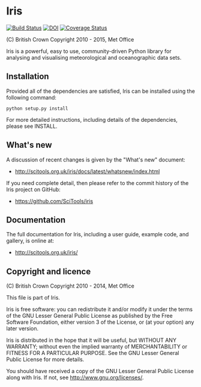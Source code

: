 Iris
====

[![Build Status](https://api.travis-ci.org/repositories/SciTools/iris.svg?branch=master)](http://travis-ci.org/SciTools/iris/branches)
[![DOI](https://zenodo.org/badge/doi/10.5281/zenodo.51860.svg)](http://dx.doi.org/10.5281/zenodo.51860)
[![Coverage Status](https://coveralls.io/repos/github/SciTools/iris/badge.svg?branch=master)](https://coveralls.io/github/SciTools/iris?branch=master)

(C) British Crown Copyright 2010 - 2015, Met Office

Iris is a powerful, easy to use, community-driven Python library for
analysing and visualising meteorological and oceanographic data sets.


Installation
------------

Provided all of the dependencies are satisfied, Iris can be installed
using the following command:

    python setup.py install

For more detailed instructions, including details of the dependencies,
please see INSTALL.


What's new
----------

A discussion of recent changes is given by the
"What's new" document:

- http://scitools.org.uk/iris/docs/latest/whatsnew/index.html

If you need complete detail, then please refer to the commit history of
the Iris project on GitHub:

- https://github.com/SciTools/iris


Documentation
-------------

The full documentation for Iris, including a user guide, example
code, and gallery, is online at:

- http://scitools.org.uk/iris/


Copyright and licence
---------------------

(C) British Crown Copyright 2010 - 2014, Met Office

This file is part of Iris.

Iris is free software: you can redistribute it and/or modify it under
the terms of the GNU Lesser General Public License as published by the
Free Software Foundation, either version 3 of the License, or
(at your option) any later version.

Iris is distributed in the hope that it will be useful,
but WITHOUT ANY WARRANTY; without even the implied warranty of
MERCHANTABILITY or FITNESS FOR A PARTICULAR PURPOSE.  See the
GNU Lesser General Public License for more details.

You should have received a copy of the GNU Lesser General Public License
along with Iris.  If not, see <http://www.gnu.org/licenses/>.


